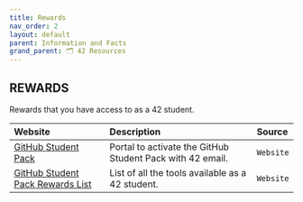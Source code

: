 ```yaml
---
title: Rewards
nav_order: 2
layout: default
parent: Information and Facts
grand_parent: 🗂️ 42 Resources
---
```


## **REWARDS**

Rewards that you have access to as a 42 student.

| Website | Description | Source |
| :------ | :---------- | :----- |
| [GitHub Student Pack](https://github-portal.42.fr/login) | Portal to activate the GitHub Student Pack with 42 email. | `Website` |
| [GitHub Student Pack Rewards List](https://education.github.com/pack) | List of all the tools available as a 42 student. | `Website` |